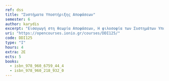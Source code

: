 ```yaml
---
ref: dss
title: "Συστήματα Υποστήριξης Αποφάσεων"
semester: 6
author: karydis
excerpt: "Εισαγωγή στη θεωρία Αποφάσεων, Η φιλοσοφία των Συστημάτων Υποστήριξης Αποφάσεων και ο ρόλος τους στις διαδικασίες λήψης αποφάσεων στην επιχείρηση, Αρχιτεκτονική Συστημάτων Υποστήριξης Αποφάσεων, Συστημάτων Υποστήριξης Αποφάσεων βασισμένα στη διαχείριση Βάσεων Δεδομένων και Συστημάτων Υποστήριξης Αποφάσεων βασισμένα στη διαχείριση Βάσεων Μοντέλων, Τεχνικές και Μοντέλα λήψης αποφάσεων: Δέντρα αποφάσεων, μαθηματικός προγραμματισμός, ανάλυση ευαισθησίας, what-if ανάλυση, ανάλυση βάσει στόχων. Πολυκριτηριακά Συστημάτων Υποστήριξης Αποφάσεων, Συστήματα υποστήριξης ομαδικής λήψης αποφάσεων (GDSS). Αξιοποίηση Αποθηκών Δεδομένων (Data Warehouses) και τεχνικών Εξόρυξης Δεδομένων (Data Mining) για την υποστήριξη της λήψης αποφάσεων, Συστήματα πληροφόρησης και υποστήριξης ανωτέρων στελεχών (EIS-ESS), Γεωγραφικά Πληροφοριακά Συστήματα (GIS). Βασισμένα στη γνώση (KMS) και Έμπειρα Συστήματα (ES), Εφαρμογές και παραδείγματα ΣΥΑ."
uri: "https://opencourses.ionio.gr/courses/DDI125/"
code: DDI125
type: "I"
hours: 4
extra: 2Ε
ects: 5
books:
  - isbn_978_960_6759_44_4
  - isbn_978_960_218_932_0
---
```


